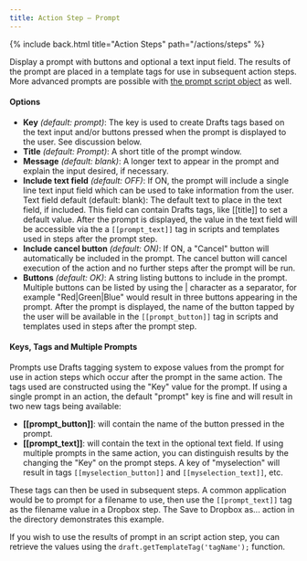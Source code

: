 ```yaml
---
title: Action Step – Prompt
---
```


{% include back.html title="Action Steps" path="/actions/steps" %}

Display a prompt with buttons and optional a text input field.  The results of the prompt are placed in a template tags for use in subsequent action steps.  More advanced prompts are possible with [the prompt script object](https://github.com/agiletortoise/drafts-documentation/wiki/Prompt) as well.

#### Options

- **Key** *(default: prompt)*: The key is used to create Drafts tags based on the text input and/or buttons pressed when the prompt is displayed to the user. See discussion below.
- **Title** *(default: Prompt)*: A short title of the prompt window.
- **Message** *(default: blank)*: A longer text to appear in the prompt and explain the input desired, if necessary.
- **Include text field** *(default: OFF)*: If ON, the prompt will include a single line text input field which can be used to take information from the user.
Text field default (default: blank): The default text to place in the text field, if included. This field can contain Drafts tags, like [[title]] to set a default value. After the prompt is displayed, the value in the text field will be accessible via the a `[[prompt_text]]` tag in scripts and templates used in steps after the prompt step.
- **Include cancel button** *(default: ON)*: If ON, a "Cancel" button will automatically be included in the prompt. The cancel button will cancel execution of the action and no further steps after the prompt will be run.
- **Buttons** *(default: OK)*: A string listing buttons to include in the prompt. Multiple buttons can be listed by using the \| character as a separator, for example "Red\|Green\|Blue" would result in three buttons appearing in the prompt. After the prompt is displayed, the name of the button tapped by the user will be available in the `[[prompt_button]]` tag in scripts and templates used in steps after the prompt step.

#### Keys, Tags and Multiple Prompts

Prompts use Drafts tagging system to expose values from the prompt for use in action steps which occur after the prompt in the same action. The tags used are constructed using the "Key" value for the prompt.  If using a single prompt in an action, the default "prompt" key is fine and will result in two new tags being available:

- **[[prompt_button]]**: will contain the name of the button pressed in the prompt.
- **[[prompt_text]]**: will contain the text in the optional text field.
If using multiple prompts in the same action, you can distinguish results by the changing the "Key" on the prompt steps.  A key of "myselection" will result in tags `[[myselection_button]]` and `[[myselection_text]]`, etc.

These tags can then be used in subsequent steps.  A common application would be to prompt for a filename to use, then use the `[[prompt_text]]` tag as the filename value in a Dropbox step. The Save to Dropbox as... action in the directory demonstrates this example.

If you wish to use the results of prompt in an script action step, you can retrieve the values using the `draft.getTemplateTag('tagName');` function.  
